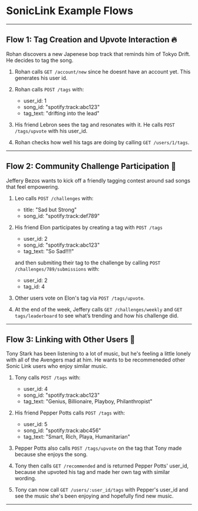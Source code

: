 # SonicLink Example Flows

---

## Flow 1: Tag Creation and Upvote Interaction 🔥

Rohan discovers a new Japenese bop track that reminds him of Tokyo Drift. He decides to tag the song.

1. Rohan calls `GET /account/new` since he doesnt have an account yet. This generates his user id.

2. Rohan calls `POST /tags` with:
   - user_id: 1
   - song_id: "spotify:track:abc123"
   - tag_text: "drifting into the lead"

3. His friend Lebron sees the tag and resonates with it. He calls `POST /tags/upvote` with his user_id.

4. Rohan checks how well his tags are doing by calling `GET /users/1/tags`.

---

## Flow 2: Community Challenge Participation 🎯

Jeffery Bezos wants to kick off a friendly tagging contest around sad songs that feel empowering.

1. Leo calls `POST /challenges` with:
   - title: "Sad but Strong"
   - song_id: "spotify:track:def789"

2. His friend Elon participates by creating a tag with `POST /tags`
   - user_id: 2
   - song_id: "spotify:track:abc123"
   - tag_text: "So Sad!!!!"

   and then submiting their tag to the challenge by calling `POST /challenges/789/submissions` with:
   - user_id: 2
   - tag_id: 4

3. Other users vote on Elon's tag via `POST /tags/upvote`.

4. At the end of the week, Jeffery calls `GET /challenges/weekly` and `GET tags/leaderboard` to see what’s trending and how his challenge did.

---
## Flow 3: Linking with Other Users 👯

Tony Stark has been listening to a lot of music, but he's feeling a little lonely with all of the Avengers mad at him. He wants to be recommeneded other Sonic Link users who enjoy similar music.

1. Tony calls `POST /tags` with:
   - user_id: 4
   - song_id: "spotify:track:abc123"
   - tag_text: "Genius, Billionaire, Playboy, Philanthropist"

2. His friend Pepper Potts calls `POST /tags` with:
   - user_id: 5
   - song_id: "spotify:track:abc456"
   - tag_text: "Smart, Rich, Playa, Humanitarian"

3. Pepper Potts also calls `POST /tags/upvote` on the tag that Tony made because she enjoys the song.

4. Tony then calls `GET /recommended` and is returned Pepper Potts' user_id, because she upvoted his tag and made her own tag with similar wording.

5. Tony can now call  `GET /users/:user_id/tags` with Pepper's user_id and see the music she's been enjoying and hopefully find new music.

---
